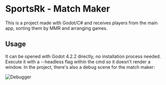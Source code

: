 # SportsRk - Match Maker

This is a project made with Godot/C# and receives players from the main app, sorting them by MMR and arranging games.

## Usage

It can be opened with Godot 4.2.2 directly, no installation process needed. Execute it with a --headless flag within the cmd so it doesn't render a window. In the project, there's also a debug scene for the match maker:

![Debugger](https://i.imgur.com/MmXlZ5J.png)